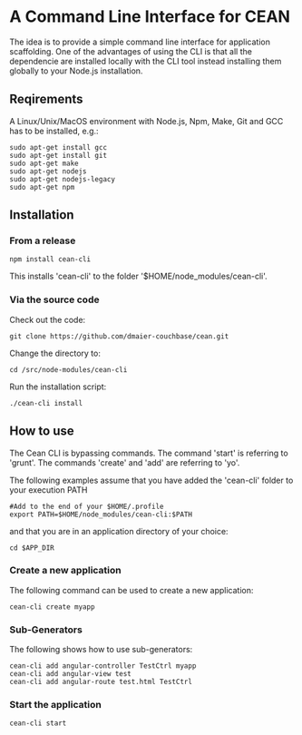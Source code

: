 # A Command Line Interface for CEAN

The idea is to provide a simple command line interface for application scaffolding. One of the advantages of using the CLI is that all the dependencie are installed locally with the CLI tool instead installing them globally to your Node.js installation.

## Reqirements

A Linux/Unix/MacOS environment with Node.js, Npm, Make, Git and GCC has to be installed, e.g.:

```
sudo apt-get install gcc
sudo apt-get install git
sudo apt-get make
sudo apt-get nodejs
sudo apt-get nodejs-legacy
sudo apt-get npm
```

## Installation

### From a release

```
npm install cean-cli
```

This installs 'cean-cli' to the folder '$HOME/node_modules/cean-cli'.

### Via the source code

Check out the code:

```
git clone https://github.com/dmaier-couchbase/cean.git

```

Change the directory to:

```
cd /src/node-modules/cean-cli
```

Run the installation script:

```
./cean-cli install
```

## How to use

The Cean CLI is bypassing commands. The command 'start' is referring to 'grunt'. The commands 'create' and 'add' are referring to 'yo'.

The following examples assume that you have added the 'cean-cli' folder to your execution PATH

```
#Add to the end of your $HOME/.profile
export PATH=$HOME/node_modules/cean-cli:$PATH
```

and that you are in an application directory of your choice:

```
cd $APP_DIR
```


### Create a new application

The following command can be used to create a new application:

```
cean-cli create myapp 
```

### Sub-Generators

The following shows how to use sub-generators:

```
cean-cli add angular-controller TestCtrl myapp
cean-cli add angular-view test
cean-cli add angular-route test.html TestCtrl
```

### Start the application

```
cean-cli start
```
